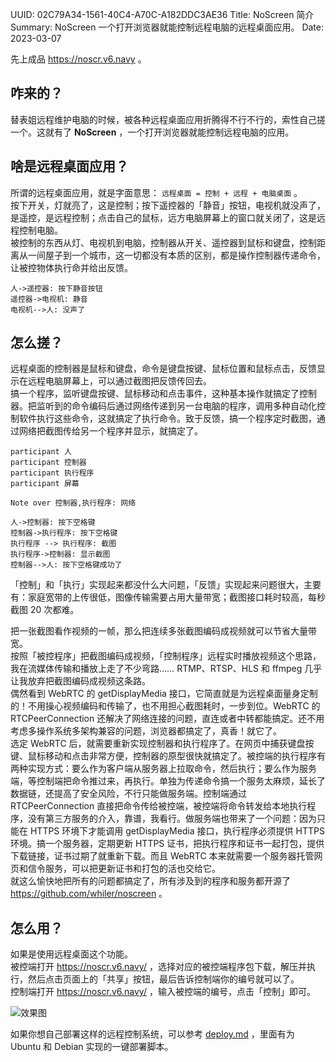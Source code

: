 UUID: 02C79A34-1561-40C4-A70C-A182DDC3AE36
Title: NoScreen 简介
Summary: NoScreen 一个打开浏览器就能控制远程电脑的远程桌面应用。
Date: 2023-03-07

先上成品 <https://noscr.v6.navy> 。

## 咋来的？ ##

替表姐远程维护电脑的时候，被各种远程桌面应用折腾得不行不行的，索性自己搓一个。这就有了 **NoScreen** ，一个打开浏览器就能控制远程电脑的应用。

## 啥是远程桌面应用？ ##

所谓的远程桌面应用，就是字面意思： `远程桌面 = 控制 + 远程 + 电脑桌面` 。  
按下开关，灯就亮了，这是控制；按下遥控器的「静音」按钮，电视机就没声了，是遥控，是远程控制；点击自己的鼠标，远方电脑屏幕上的窗口就关闭了，这是远程控制电脑。  
被控制的东西从灯、电视机到电脑，控制器从开关、遥控器到鼠标和键盘，控制距离从一间屋子到一个城市，这一切都没有本质的区别，都是操作控制器传递命令，让被控物体执行命并给出反馈。

```sequence
人->遥控器: 按下静音按钮
遥控器->电视机: 静音
电视机-->人: 没声了
```

## 怎么搓？ ##

远程桌面的控制器是鼠标和键盘，命令是键盘按键、鼠标位置和鼠标点击，反馈显示在远程电脑屏幕上，可以通过截图把反馈传回去。  
搞一个程序，监听键盘按键、鼠标移动和点击事件，这种基本操作就搞定了控制器。把监听到的命令编码后通过网络传递到另一台电脑的程序，调用多种自动化控制软件执行这些命令，这就搞定了执行命令。致于反馈，搞一个程序定时截图，通过网络把截图传给另一个程序并显示，就搞定了。

```sequence
participant 人
participant 控制器
participant 执行程序
participant 屏幕

Note over 控制器,执行程序: 网络

人->控制器: 按下空格键
控制器->执行程序: 按下空格键
执行程序 --> 执行程序: 截图
执行程序->控制器: 显示截图
控制器-->人: 按下空格键成功了
```

「控制」和「执行」实现起来都没什么大问题，「反馈」实现起来问题很大，主要有：家庭宽带的上传很低，图像传输需要占用大量带宽；截图接口耗时较高，每秒截图 20 次都难。

把一张截图看作视频的一帧，那么把连续多张截图编码成视频就可以节省大量带宽。  
按照「被控程序」把截图编码成视频，「控制程序」远程实时播放视频这个思路，我在流媒体传输和播放上走了不少弯路…… RTMP、RTSP、HLS 和 ffmpeg 几乎让我放弃把截图编码成视频这条路。  
偶然看到 WebRTC 的 getDisplayMedia 接口，它简直就是为远程桌面量身定制的！不用操心视频编码和传输了，也不用担心截图耗时，一步到位。WebRTC 的 RTCPeerConnection 还解决了网络连接的问题，直连或者中转都能搞定。还不用考虑多操作系统多架构兼容的问题，浏览器都搞定了，真香！就它了。  
选定 WebRTC 后，就需要重新实现控制器和执行程序了。在网页中捕获键盘按键、鼠标移动和点击非常方便，控制器的原型很快就搞定了。被控端的执行程序有两种实现方式：要么作为客户端从服务器上拉取命令，然后执行；要么作为服务端，等控制端把命令推过来，再执行。单独为传递命令搞一个服务太麻烦，延长了数据链，还提高了安全风险，不行只能做服务端。控制端通过 RTCPeerConnection 直接把命令传给被控端，被控端将命令转发给本地执行程序，没有第三方服务的介入，靠谱，我看行。做服务端也带来了一个问题：因为只能在 HTTPS 环境下才能调用 getDisplayMedia 接口，执行程序必须提供 HTTPS 环境。搞一个服务器，定期更新 HTTPS 证书，把执行程序和证书一起打包，提供下载链接，证书过期了就重新下载。而且 WebRTC 本来就需要一个服务器托管网页和信令服务，可以把更新证书和打包的活也交给它。  
就这么愉快地把所有的问题都搞定了，所有涉及到的程序和服务都开源了 <https://github.com/whiler/noscreen> 。

## 怎么用？ ##

如果是使用远程桌面这个功能。  
被控端打开 <https://noscr.v6.navy/> ，选择对应的被控端程序包下载，解压并执行，然后点击页面上的「共享」按钮，最后告诉控制端你的编号就可以了。  
控制端打开 <https://noscr.v6.navy/> ，输入被控端的编号，点击「控制」即可。

![效果图](https://search.pstatic.net/common?src=https://i.imgur.com/tlR6bX2.png "效果图")

如果你想自己部署这样的远程控制系统，可以参考 [deploy.md](https://github.com/whiler/noscreen/blob/master/deploy.md) ，里面有为 Ubuntu 和 Debian 实现的一键部署脚本。
